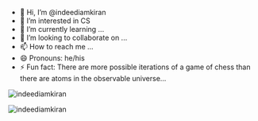 - 👋 Hi, I’m @indeediamkiran
- 👀 I’m interested in CS
- 🌱 I’m currently learning ...
- 💞️ I’m looking to collaborate on ...
- 📫 How to reach me ...
- 😄 Pronouns: he/his
- ⚡ Fun fact: There are more possible iterations of a game of chess than there are atoms in the observable universe...

<p align="left"> <img src="https://komarev.com/ghpvc/?username=indeediamkiran&label=Profiles&color=0e75b6&style=flat" alt="indeediamkiran" /> </p>
<p><img align="center" src="https://github-readme-streak-stats.herokuapp.com/?user=indeediamkiran&" alt="indeediamkiran" /></p>


<!---
indeediamkiran/indeediamkiran is a special repository because its `README.md` (this file) appears on your GitHub profile.
You can click the Preview link to take a look at your changes.
--->
